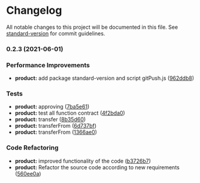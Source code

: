 # Changelog

All notable changes to this project will be documented in this file. See [standard-version](https://github.com/conventional-changelog/standard-version) for commit guidelines.

### 0.2.3 (2021-06-01)


### Performance Improvements

* **product:** add package standard-version and script gitPush.js ([962ddb8](https://github.com/ZunamiLab/ZunamiProtocol/commit/962ddb861a7fb0b096eb3bbec2506fe6793002f7))


### Tests

* **product:** approving ([7ba5e61](https://github.com/ZunamiLab/ZunamiProtocol/commit/7ba5e617c5933403528c7aa962ce7ae82b1247ba))
* **product:** test all function contract ([4f2bda0](https://github.com/ZunamiLab/ZunamiProtocol/commit/4f2bda0d89ad875c47921c47040d4bb50f36d84a))
* **product:** transfer ([8b35d60](https://github.com/ZunamiLab/ZunamiProtocol/commit/8b35d60214ad4b5d603ee7764e7f8c1b08df2ed3))
* **product:** transferFrom ([6d737bf](https://github.com/ZunamiLab/ZunamiProtocol/commit/6d737bfd1c0e786d324d398c29a515124bf50a2d))
* **product:** transferFrom ([1366ae0](https://github.com/ZunamiLab/ZunamiProtocol/commit/1366ae061a7913f5c47a606d847b318fffac3721))


### Code Refactoring

* **product:** improved functionality of the code ([b3726b7](https://github.com/ZunamiLab/ZunamiProtocol/commit/b3726b7b65538212d68715ccedeeb4fb76454951))
* **product:** Refactor the source code according to new requirements ([560ee0a](https://github.com/ZunamiLab/ZunamiProtocol/commit/560ee0aeec0d4aac6abdf9baed9dedc8fe1ef197))
